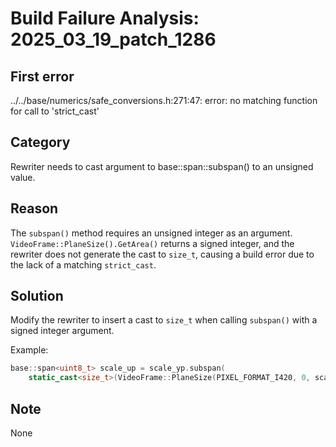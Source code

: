 # Build Failure Analysis: 2025_03_19_patch_1286

## First error

../../base/numerics/safe_conversions.h:271:47: error: no matching function for call to 'strict_cast'

## Category
Rewriter needs to cast argument to base::span::subspan() to an unsigned value.

## Reason
The `subspan()` method requires an unsigned integer as an argument. `VideoFrame::PlaneSize().GetArea()` returns a signed integer, and the rewriter does not generate the cast to `size_t`, causing a build error due to the lack of a matching `strict_cast`.

## Solution
Modify the rewriter to insert a cast to `size_t` when calling `subspan()` with a signed integer argument.

Example:
```c++
base::span<uint8_t> scale_up = scale_yp.subspan(
    static_cast<size_t>(VideoFrame::PlaneSize(PIXEL_FORMAT_I420, 0, scale_size).GetArea()));
```

## Note
None